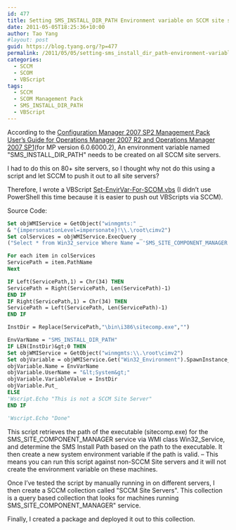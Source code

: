 ```yaml
---
id: 477
title: Setting SMS_INSTALL_DIR_PATH Environment variable on SCCM site servers for SCOM SCCM management pack
date: 2011-05-05T18:25:36+10:00
author: Tao Yang
#layout: post
guid: https://blog.tyang.org/?p=477
permalink: /2011/05/05/setting-sms_install_dir_path-environment-variable-on-sccm-site-servers-for-scom-sccm-management-pack/
categories:
  - SCCM
  - SCOM
  - VBScript
tags:
  - SCCM
  - SCOM Management Pack
  - SMS_INSTALL_DIR_PATH
  - VBScript
---
```

According to the [Configuration Manager 2007 SP2 Management Pack User’s Guide for Operations Manager 2007 R2 and Operations Manager 2007 SP1](http://www.microsoft.com/downloads/en/details.aspx?FamilyID=a8443173-46c2-4581-b3b8-ce67160f627b&displaylang=en)(for MP version 6.0.6000.2), An environment variable named "SMS_INSTALL_DIR_PATH" needs to be created on all SCCM site servers.

I had to do this on 80+ site servers, so I thought why not do this using a script and let SCCM to push it out to all site servers?

Therefore, I wrote a VBScript [Set-EnvirVar-For-SCOM.vbs](https://blog.tyang.org/wp-content/uploads/2011/05/Set-EnvirVar-For-SCOM.zip) (I didn’t use PowerShell this time because it is easier to push out VBScripts via SCCM).

Source Code:
```vb
Set objWMIService = GetObject("winmgmts:" _
& "{impersonationLevel=impersonate}!\\.\root\cimv2")
Set colServices = objWMIService.ExecQuery _
("Select * from Win32_service Where Name = 'SMS_SITE_COMPONENT_MANAGER'")

For each item in colServices
ServicePath = item.PathName
Next

IF Left(ServicePath,1) = Chr(34) THEN
ServicePath = Right(ServicePath, Len(ServicePath)-1)
END IF
IF Right(ServicePath,1) = Chr(34) THEN
ServicePath = Left(ServicePath, Len(ServicePath)-1)
END IF

InstDir = Replace(ServicePath,"\bin\i386\sitecomp.exe","")

EnvVarName = "SMS_INSTALL_DIR_PATH"
IF LEN(InstDir)&gt;0 THEN
Set objWMIService = GetObject("winmgmts:\\.\root\cimv2")
Set objVariable = objWMIService.Get("Win32_Environment").SpawnInstance_
objVariable.Name = EnvVarName
objVariable.UserName = "&lt;System&gt;"
objVariable.VariableValue = InstDir
objVariable.Put_
ELSE
'Wscript.Echo "This is not a SCCM Site Server"
END IF

'Wscript.Echo "Done"
```

This script retrieves the path of the executable (sitecomp.exe) for the SMS_SITE_COMPONENT_MANAGER service via WMI class Win32_Service, and determine the SMS Install Path based on the path to the executable. It then create a new system environment variable if the path is valid. – This means you can run this script against non-SCCM Site servers and it will not create the environment variable on these machines.

Once I’ve tested the script by manually running in on different servers, I then create a SCCM collection called "SCCM Site Servers". This collection is a query based collection that looks for machines running SMS_SITE_COMPONENT_MANAGER" service.

Finally, I created a package and deployed it out to this collection.